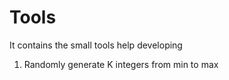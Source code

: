 # Tools
It contains the small tools help developing
1. Randomly generate K integers from min to max
